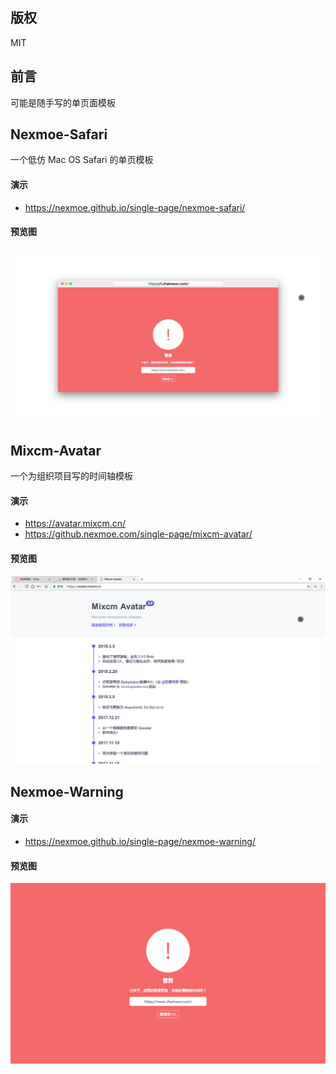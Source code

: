 ## 版权 
MIT

## 前言
可能是随手写的单页面模板


## Nexmoe-Safari
一个低仿 Mac OS Safari 的单页模板

#### 演示
- https://nexmoe.github.io/single-page/nexmoe-safari/

#### 预览图
![nexmoe-safari](/cover/2018-04-20_23-06-59.png)

## Mixcm-Avatar
一个为组织项目写的时间轴模板

#### 演示
- https://avatar.mixcm.cn/
- https://github.nexmoe.com/single-page/mixcm-avatar/

#### 预览图
![mixcm-avatar](/cover/2738569080.png)

## Nexmoe-Warning

#### 演示
- https://nexmoe.github.io/single-page/nexmoe-warning/

#### 预览图
![mixcm-avatar](/cover/59f545cd0b244.png)
